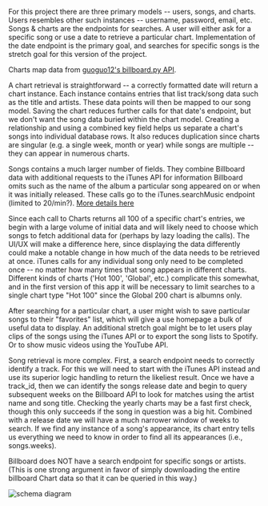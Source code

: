 For this project there are three primary models -- users, songs, and charts. Users resembles other such instances -- username, password, email, etc. Songs & charts are the endpoints for searches. A user will either ask for a specific song or use a date to retrieve a particular chart. Implementation of the date endpoint is the primary goal, and searches for specific songs is the stretch goal for this version of the project. 

Charts map data from [guoguo12's billboard.py API](https://github.com/guoguo12/billboard-charts).

A chart retrieval is straightforward -- a correctly formatted date will return a chart instance. Each instance contains entries that list track/song data such as the title and artists. These data points will then be mapped to our song model. Saving the chart reduces further calls for that date's endpoint, but we don't want the song data buried within the chart model. Creating a relationship and using a combined key field helps us separate a chart's songs into individual database rows. It also reduces duplication since charts are singular (e.g. a single week, month or year) while songs are multiple -- they can appear in numerous charts.   

Songs contains a much larger number of fields. They combine Billboard data with additional requests to the iTunes API for information Billboard omits such as the name of the album a particular song appeared on or when it was initially released. These calls go to the iTunes.searchMusic endpoint (limited to 20/min?). [More details here](https://affiliate.itunes.apple.com/resources/documentation/itunes-store-web-service-search-api/) 

Since each call to Charts returns all 100 of a specific chart's entries, we begin with a large volume of initial data and will likely need to choose which songs to fetch additional data for (perhaps by lazy loading the calls). The UI/UX will make a difference here, since displaying the data differently could make a notable change in how much of the data needs to be retrieved at once. iTunes calls for any individual song only need to be completed once -- no matter how many times that song appears in different charts. Different kinds of charts ('Hot 100', 'Global', etc.) complicate this somewhat, and in the first version of this app it will be necessary to limit searches to a single chart type "Hot 100" since the Global 200 chart is albumns only. 

After searching for a particular chart, a user might wish to save particular songs to their "favorites" list, which will give a use homepage a bulk of useful data to display. An additional stretch goal might be to let users play clips of the songs using the iTunes API or to export the song lists to Spotify. Or to show music videos using the YouTube API.

Song retrieval is more complex. First, a search endpoint needs to correctly identify a track. For this we will need to start with the iTunes API instead and use its superior logic handling to return the likeliest result. Once we have a track_id, then we can identify the songs release date and begin to query subsequent weeks on the Billboard API to look for matches using the artist name and song title. Checking the yearly charts may be a fast first check, though this only succeeds if the song in question was a big hit. Combined with a release date we will have a much narrower window of weeks to search. If we find any instance of a song's appearance, its chart entry tells us everything we need to know in order to find all its appearances (i.e., songs.weeks). 

Billboard does NOT have a search endpoint for specific songs or artists. (This is one strong argument in favor of simply downloading the entire billboard Chart data so that it can be queried in this way.)



![schema diagram](static/media/Flashback%20Data&20Schema.jpeg)

